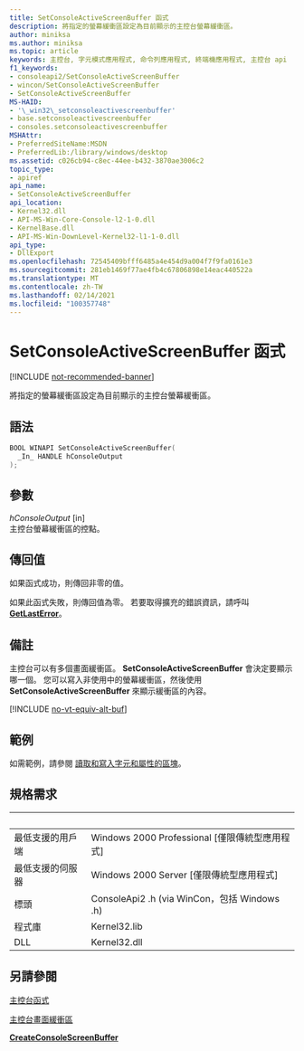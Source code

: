 ```yaml
---
title: SetConsoleActiveScreenBuffer 函式
description: 將指定的螢幕緩衝區設定為目前顯示的主控台螢幕緩衝區。
author: miniksa
ms.author: miniksa
ms.topic: article
keywords: 主控台, 字元模式應用程式, 命令列應用程式, 終端機應用程式, 主控台 api
f1_keywords:
- consoleapi2/SetConsoleActiveScreenBuffer
- wincon/SetConsoleActiveScreenBuffer
- SetConsoleActiveScreenBuffer
MS-HAID:
- '\_win32\_setconsoleactivescreenbuffer'
- base.setconsoleactivescreenbuffer
- consoles.setconsoleactivescreenbuffer
MSHAttr:
- PreferredSiteName:MSDN
- PreferredLib:/library/windows/desktop
ms.assetid: c026cb94-c8ec-44ee-b432-3870ae3006c2
topic_type:
- apiref
api_name:
- SetConsoleActiveScreenBuffer
api_location:
- Kernel32.dll
- API-MS-Win-Core-Console-l2-1-0.dll
- KernelBase.dll
- API-MS-Win-DownLevel-Kernel32-l1-1-0.dll
api_type:
- DllExport
ms.openlocfilehash: 72545409bfff6485a4e454d9a004f7f9fa0161e3
ms.sourcegitcommit: 281eb1469f77ae4fb4c67806898e14eac440522a
ms.translationtype: MT
ms.contentlocale: zh-TW
ms.lasthandoff: 02/14/2021
ms.locfileid: "100357748"
---
```

# <a name="setconsoleactivescreenbuffer-function"></a>SetConsoleActiveScreenBuffer 函式

[!INCLUDE [not-recommended-banner](./includes/not-recommended-banner.md)]

將指定的螢幕緩衝區設定為目前顯示的主控台螢幕緩衝區。

## <a name="syntax"></a>語法

```C
BOOL WINAPI SetConsoleActiveScreenBuffer(
  _In_ HANDLE hConsoleOutput
);
```

## <a name="parameters"></a>參數

*hConsoleOutput* \[in\]  
主控台螢幕緩衝區的控點。

## <a name="return-value"></a>傳回值

如果函式成功，則傳回非零的值。

如果此函式失敗，則傳回值為零。 若要取得擴充的錯誤資訊，請呼叫 [**GetLastError**](/windows/win32/api/errhandlingapi/nf-errhandlingapi-getlasterror)。

## <a name="remarks"></a>備註

主控台可以有多個畫面緩衝區。 **SetConsoleActiveScreenBuffer** 會決定要顯示哪一個。 您可以寫入非使用中的螢幕緩衝區，然後使用 **SetConsoleActiveScreenBuffer** 來顯示緩衝區的內容。

[!INCLUDE [no-vt-equiv-alt-buf](./includes/no-vt-equiv-alt-buf.md)]

## <a name="examples"></a>範例

如需範例，請參閱 [讀取和寫入字元和屬性的區塊](reading-and-writing-blocks-of-characters-and-attributes.md)。

## <a name="requirements"></a>規格需求

| &nbsp; | &nbsp; |
|-|-|
| 最低支援的用戶端 | Windows 2000 Professional \[僅限傳統型應用程式\] |
| 最低支援的伺服器 | Windows 2000 Server \[僅限傳統型應用程式\] |
| 標頭 | ConsoleApi2 .h (via WinCon，包括 Windows .h)  |
| 程式庫 | Kernel32.lib |
| DLL | Kernel32.dll |

## <a name="see-also"></a>另請參閱

[主控台函式](console-functions.md)

[主控台畫面緩衝區](console-screen-buffers.md)

[**CreateConsoleScreenBuffer**](createconsolescreenbuffer.md)